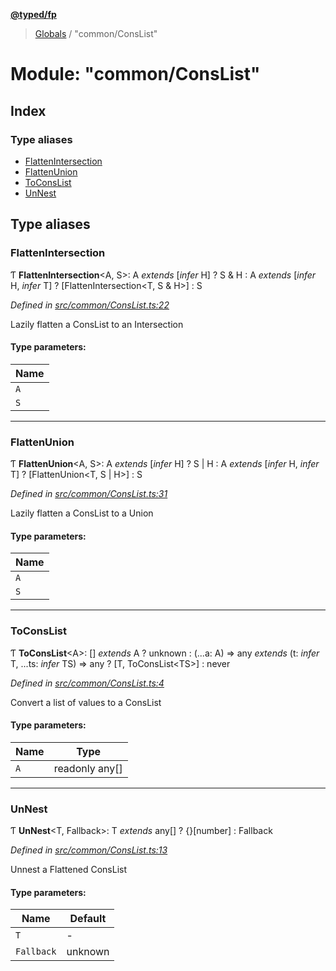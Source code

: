 **[@typed/fp](../README.md)**

> [Globals](../globals.md) / "common/ConsList"

# Module: "common/ConsList"

## Index

### Type aliases

* [FlattenIntersection](_common_conslist_.md#flattenintersection)
* [FlattenUnion](_common_conslist_.md#flattenunion)
* [ToConsList](_common_conslist_.md#toconslist)
* [UnNest](_common_conslist_.md#unnest)

## Type aliases

### FlattenIntersection

Ƭ  **FlattenIntersection**\<A, S>: A *extends* [*infer* H] ? S & H : A *extends* [*infer* H, *infer* T] ? [FlattenIntersection\<T, S & H>] : S

*Defined in [src/common/ConsList.ts:22](https://github.com/TylorS/typed-fp/blob/f129829/src/common/ConsList.ts#L22)*

Lazily flatten a ConsList to an Intersection

#### Type parameters:

Name |
------ |
`A` |
`S` |

___

### FlattenUnion

Ƭ  **FlattenUnion**\<A, S>: A *extends* [*infer* H] ? S \| H : A *extends* [*infer* H, *infer* T] ? [FlattenUnion\<T, S \| H>] : S

*Defined in [src/common/ConsList.ts:31](https://github.com/TylorS/typed-fp/blob/f129829/src/common/ConsList.ts#L31)*

Lazily flatten a ConsList to a Union

#### Type parameters:

Name |
------ |
`A` |
`S` |

___

### ToConsList

Ƭ  **ToConsList**\<A>: [] *extends* A ? unknown : (...a: A) => any *extends* (t: *infer* T, ...ts: *infer* TS) => any ? [T, ToConsList\<TS>] : never

*Defined in [src/common/ConsList.ts:4](https://github.com/TylorS/typed-fp/blob/f129829/src/common/ConsList.ts#L4)*

Convert a list of values to a ConsList

#### Type parameters:

Name | Type |
------ | ------ |
`A` | readonly any[] |

___

### UnNest

Ƭ  **UnNest**\<T, Fallback>: T *extends* any[] ? {}[number] : Fallback

*Defined in [src/common/ConsList.ts:13](https://github.com/TylorS/typed-fp/blob/f129829/src/common/ConsList.ts#L13)*

Unnest a Flattened ConsList

#### Type parameters:

Name | Default |
------ | ------ |
`T` | - |
`Fallback` | unknown |
